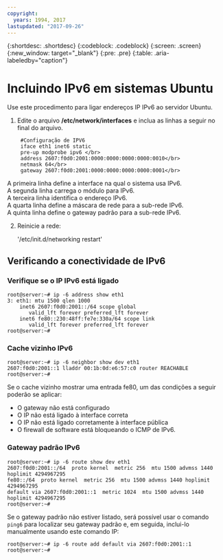 ```yaml
---
copyright:
  years: 1994, 2017
lastupdated: "2017-09-26"
---
```

{:shortdesc: .shortdesc}
{:codeblock: .codeblock}
{:screen: .screen}
{:new_window: target="_blank"}
{:pre: .pre}
{:table: .aria-labeledby="caption"}

# Incluindo IPv6 em sistemas Ubuntu

Use este procedimento para ligar endereços IP IPv6 ao servidor Ubuntu. 

1. Edite o arquivo **/etc/network/interfaces** e inclua as linhas a seguir no final do arquivo.

		#Configuração de IPV6
	    iface eth1 inet6 static
	    pre-up modprobe ipv6 </br>
	    address 2607:f0d0:2001:0000:0000:0000:0000:0010</br>
	    netmask 64</br>
		gateway 2607:f0d0:2001:0000:0000:0000:0000:0001</br>
  A primeira linha define a interface na qual o sistema usa IPv6. </br>
  A segunda linha carrega o módulo para IPv6.<br/>
  A terceira linha identifica o endereço IPv6.<br/>
  A quarta linha define a máscara de rede para a sub-rede IPv6.<br/>
  A quinta linha define o gateway padrão para a sub-rede IPv6.

2. Reinicie a rede:

	'/etc/init.d/networking restart'

## Verificando a conectividade de IPv6

### Verifique se o IP IPv6 está ligado

    root@server:~# ip -6 address show eth1
    3: eth1: mtu 1500 qlen 1000
        inet6 2607:f0d0:2001::/64 scope global
           valid_lft forever preferred_lft forever
        inet6 fe80::230:48ff:fe7e:330a/64 scope link
           valid_lft forever preferred_lft forever
    root@server:~#


### Cache vizinho IPv6

    root@server:~# ip -6 neighbor show dev eth1
    2607:f0d0:2001::1 lladdr 00:1b:0d:e6:57:c0 router REACHABLE
    root@server:~#

Se o cache vizinho mostrar uma entrada fe80, um das condições a seguir poderão se aplicar:
- O gateway não está configurado
- O IP não está ligado à interface correta
- O IP não está ligado corretamente à interface pública
- O firewall de software está bloqueando o ICMP de IPv6.


### Gateway padrão IPv6

    root@server:~# ip -6 route show dev eth1
    2607:f0d0:2001::/64  proto kernel  metric 256  mtu 1500 advmss 1440 hoplimit 4294967295
    fe80::/64  proto kernel  metric 256  mtu 1500 advmss 1440 hoplimit 4294967295
    default via 2607:f0d0:2001::1  metric 1024  mtu 1500 advmss 1440 hoplimit 4294967295
    root@server:~#

Se o gateway padrão não estiver listado, será possível usar o comando `ping6` para localizar seu gateway padrão e, em seguida, inclui-lo manualmente usando este comando IP:

    root@server:~# ip -6 route add default via 2607:f0d0:2001::1
    root@server:~#
